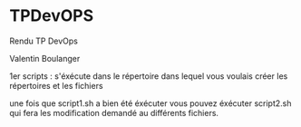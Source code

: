 # TPDevOPS
Rendu TP DevOps

Valentin Boulanger

1er scripts : s'éxécute dans le répertoire dans lequel vous voulais créer les répertoires et les fichiers

une fois que script1.sh a bien été éxécuter vous pouvez éxécuter script2.sh qui fera les modification demandé au différents fichiers.
